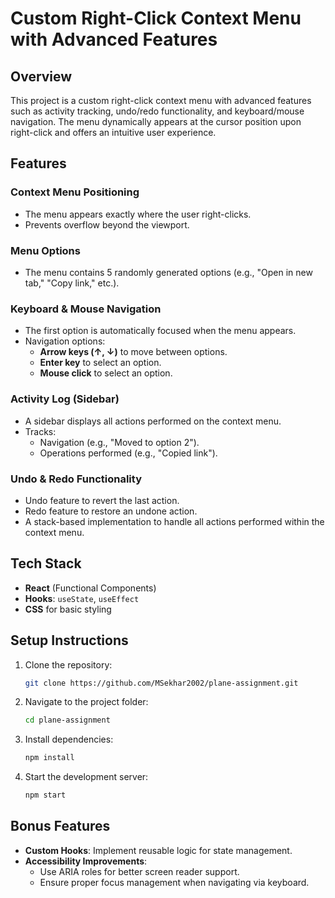 # Custom Right-Click Context Menu with Advanced Features

## Overview
This project is a custom right-click context menu with advanced features such as activity tracking, undo/redo functionality, and keyboard/mouse navigation. The menu dynamically appears at the cursor position upon right-click and offers an intuitive user experience.

## Features

### Context Menu Positioning
- The menu appears exactly where the user right-clicks.
- Prevents overflow beyond the viewport.

### Menu Options
- The menu contains 5 randomly generated options (e.g., "Open in new tab," "Copy link," etc.).

### Keyboard & Mouse Navigation
- The first option is automatically focused when the menu appears.
- Navigation options:
  - **Arrow keys (↑, ↓)** to move between options.
  - **Enter key** to select an option.
  - **Mouse click** to select an option.

### Activity Log (Sidebar)
- A sidebar displays all actions performed on the context menu.
- Tracks:
  - Navigation (e.g., "Moved to option 2").
  - Operations performed (e.g., "Copied link").

### Undo & Redo Functionality
- Undo feature to revert the last action.
- Redo feature to restore an undone action.
- A stack-based implementation to handle all actions performed within the context menu.

## Tech Stack
- **React** (Functional Components)
- **Hooks**: `useState`, `useEffect`
- **CSS** for basic styling

## Setup Instructions
1. Clone the repository:
   ```sh
   git clone https://github.com/MSekhar2002/plane-assignment.git
   ```
2. Navigate to the project folder:
   ```sh
   cd plane-assignment
   ```
3. Install dependencies:
   ```sh
   npm install
   ```
4. Start the development server:
   ```sh
   npm start
   ```

## Bonus Features 
- **Custom Hooks**: Implement reusable logic for state management.
- **Accessibility Improvements**:
  - Use ARIA roles for better screen reader support.
  - Ensure proper focus management when navigating via keyboard.


